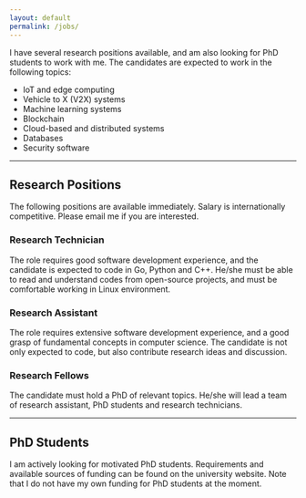 ```yaml
---
layout: default 
permalink: /jobs/
---
```


I have several research positions available, and am also looking for PhD students to work with me. The
candidates are expected to work in the following topics:

* IoT and edge computing
* Vehicle to X (V2X) systems
* Machine learning systems
* Blockchain
* Cloud-based and distributed systems
* Databases
* Security software

<hr>

## Research Positions
The following positions are available immediately. Salary is internationally competitive. Please email me if
you are interested. 

### Research Technician
The role requires good software development experience, and the candidate is expected to code in Go, Python
and C++. He/she must be able to read and understand codes from open-source projects, and must be
comfortable working in Linux environment.  

### Research Assistant
The role requires extensive software development experience, and a good grasp of fundamental concepts in
computer science. The candidate is not only expected to code, but also contribute research ideas and
discussion.  

### Research Fellows
The candidate must hold a PhD of relevant topics. He/she will lead a team of research assistant, PhD students
and research technicians.  

<hr>

## PhD Students
I am actively looking for motivated PhD students. Requirements and available sources of funding can be found
on the university website. Note that I do not have my own funding for PhD students at the moment.  
